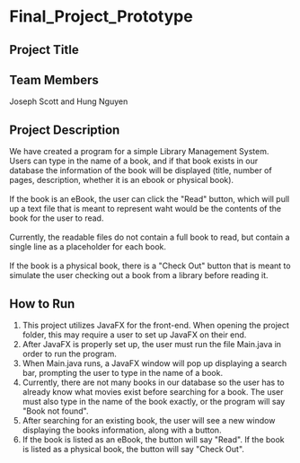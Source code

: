 # Final_Project_Prototype
## Project Title

## Team Members
Joseph Scott and Hung Nguyen

## Project Description
We have created a program for a simple Library Management System. Users can type in the name of a book, and if that book exists in our database the information of the book will be displayed (title, number of pages, description, whether it is an ebook or physical book).<br><br>
If the book is an eBook, the user can click the "Read" button, which will pull up a text file that is meant to represent waht would be the contents of the book for the user to read.<br><br>
Currently, the readable files do not contain a full book to read, but contain a single line as a placeholder for each book.<br><br>
If the book is a physical book, there is a "Check Out" button that is meant to simulate the user checking out a book from a library before reading it.

## How to Run
1. This project utilizes JavaFX for the front-end. When opening the project folder, this may require a user to set up JavaFX on their end.
2. After JavaFX is properly set up, the user must run the file Main.java in order to run the program.
3. When Main.java runs, a JavaFX window will pop up displaying a search bar, prompting the user to type in the name of a book.
4. Currently, there are not many books in our database so the user has to already know what movies exist before searching for a book. The user must also type in the name of the book exactly, or the program will say "Book not found".
5. After searching for an existing book, the user will see a new window displaying the books information, along with a button.
6. If the book is listed as an eBook, the button will say "Read". If the book is listed as a physical book, the button will say "Check Out".
